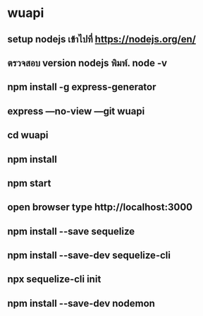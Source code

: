 # wuapi
## setup nodejs เข้าไปที่ https://nodejs.org/en/
## ตรวจสอบ version nodejs พิมพ์. node -v
## npm install -g express-generator
## express —no-view —git wuapi
## cd wuapi
## npm install
## npm start
## open browser type http://localhost:3000

## npm install --save sequelize
## npm install --save-dev sequelize-cli


## npx sequelize-cli init
## npm install --save-dev nodemon


